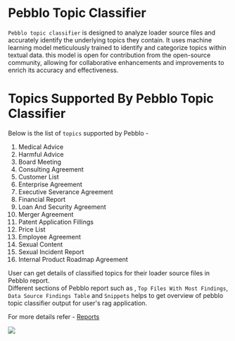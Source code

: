 # Pebblo Topic Classifier

`Pebblo topic classifier` is designed to analyze loader source files and accurately identify the underlying
topics they contain. It uses machine learning model meticulously trained to identify and categorize topics within textual data. this model is open for contribution from the open-source community, allowing for collaborative enhancements
and improvements to enrich its accuracy and effectiveness.

# Topics Supported By Pebblo Topic Classifier

Below is the list of `topics` supported by Pebblo -

1. Medical Advice
1. Harmful Advice
1. Board Meeting
1. Consulting Agreement
1. Customer List
1. Enterprise Agreement
1. Executive Severance Agreement
1. Financial Report
1. Loan And Security Agreement
1. Merger Agreement
1. Patent Application Fillings
1. Price List
1. Employee Agreement
1. Sexual Content
1. Sexual Incident Report
1. Internal Product Roadmap Agreement

User can get details of classified topics for their loader source files in Pebblo report.  
Different sections of Pebblo report such as , `Top Files With Most Findings`, `Data Source Findings Table` and `Snippets` helps to get overview of pebblo topic classifier output for user's rag application.

For more details refer - [Reports](reports.md)

<img referrerpolicy="no-referrer-when-downgrade" src="https://static.scarf.sh/a.png?x-pxid=fa7fbe6b-f5a4-490b-8492-526b023d5cdc" />
